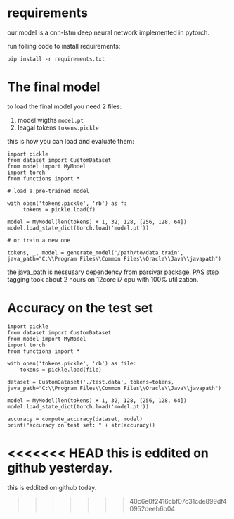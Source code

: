 # requirements

our model is a cnn-lstm deep neural network implemented in pytorch.

run folling code to install requirements:

```
pip install -r requirements.txt
```

# The final model

to load the final model you need 2 files:

1. model wigths `model.pt`
2. leagal tokens `tokens.pickle`

this is how you can load and evaluate them:

```
import pickle
from dataset import CustomDataset
from model import MyModel
import torch
from functions import *

# load a pre-trained model

with open('tokens.pickle', 'rb') as f:
     tokens = pickle.load(f)

model = MyModel(len(tokens) + 1, 32, 128, [256, 128, 64])
model.load_state_dict(torch.load('model.pt'))

# or train a new one

tokens, _, model = generate_model('/path/to/data.train', java_path="C:\\Program Files\\Common Files\\Oracle\\Java\\javapath")
```

the java_path is nessusary dependency from parsivar package. PAS step tagging took about 2 hours on 12core i7 cpu with 100% utilization.

# Accuracy on the test set

```
import pickle
from dataset import CustomDataset
from model import MyModel
import torch
from functions import *

with open('tokens.pickle', 'rb') as file:
    tokens = pickle.load(file)

dataset = CustomDataset('./test.data', tokens=tokens, java_path="C:\\Program Files\\Common Files\\Oracle\\Java\\javapath")

model = MyModel(len(tokens) + 1, 32, 128, [256, 128, 64])
model.load_state_dict(torch.load('model.pt'))

accuracy = compute_accuracy(dataset, model)
print("accuracy on test set: " + str(accuracy))
```

<<<<<<< HEAD
this is eddited on github yesterday.
=======
this is eddited on github today.
>>>>>>> 40c6e0f2416cbf07c31cde899df40952deeb6b04
